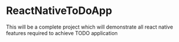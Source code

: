 # ReactNativeToDoApp
This will be a complete project which will demonstrate all react native features required to achieve TODO application
